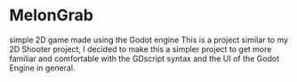# MelonGrab
simple 2D game made using the Godot engine
This is a project similar to my 2D Shooter project, I decided to make this a simpler project 
to get more familiar and comfortable with the GDscript syntax and the UI of the Godot Engine
in general. 
